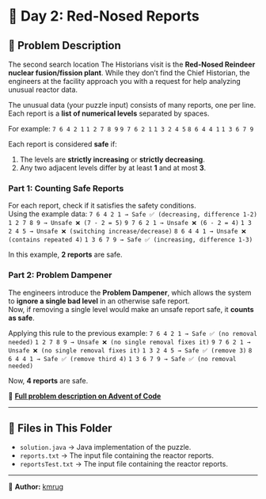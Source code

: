 # 🎄 Day 2: Red-Nosed Reports

## 📜 Problem Description
The second search location The Historians visit is the **Red-Nosed Reindeer nuclear fusion/fission plant**. While they don’t find the Chief Historian, the engineers at the facility approach you with a request for help analyzing unusual reactor data.

The unusual data (your puzzle input) consists of many reports, one per line. Each report is a **list of numerical levels** separated by spaces. 

For example:
`7 6 4 2 1`
`1 2 7 8 9`
`9 7 6 2 1`
`1 3 2 4 5`
`8 6 4 4 1`
`1 3 6 7 9`

Each report is considered **safe** if:
1. The levels are **strictly increasing** or **strictly decreasing**.
2. Any two adjacent levels differ by at least **1** and at most **3**.

### **Part 1: Counting Safe Reports**
For each report, check if it satisfies the safety conditions.  
Using the example data:
`7 6 4 2 1 → Safe ✅ (decreasing, difference 1-2)`
`1 2 7 8 9 → Unsafe ❌ (7 - 2 = 5)`
`9 7 6 2 1 → Unsafe ❌ (6 - 2 = 4)`
`1 3 2 4 5 → Unsafe ❌ (switching increase/decrease)`
`8 6 4 4 1 → Unsafe ❌ (contains repeated 4)`
`1 3 6 7 9 → Safe ✅ (increasing, difference 1-3)`

In this example, **2 reports** are safe.

### **Part 2: Problem Dampener**
The engineers introduce the **Problem Dampener**, which allows the system to **ignore a single bad level** in an otherwise safe report.  
Now, if removing a single level would make an unsafe report safe, it **counts as safe**.

Applying this rule to the previous example:
`7 6 4 2 1 → Safe ✅ (no removal needed)`
`1 2 7 8 9 → Unsafe ❌ (no single removal fixes it)`
`9 7 6 2 1 → Unsafe ❌ (no single removal fixes it)`
`1 3 2 4 5 → Safe ✅ (remove 3)`
`8 6 4 4 1 → Safe ✅ (remove third 4)`
`1 3 6 7 9 → Safe ✅ (no removal needed)`

Now, **4 reports** are safe.

📖 **[Full problem description on Advent of Code](https://adventofcode.com/2024/day/2)**

---

## 📂 Files in This Folder
- `solution.java` → Java implementation of the puzzle.
- `reports.txt` → The input file containing the reactor reports.
- `reportsTest.txt` → The input file containing the reactor reports.

---

📝 **Author:** [kmrug](https://github.com/kmrug)